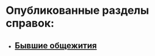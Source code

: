 


# Опубликованные разделы справок:
* ##  [Бывшие общежития](Алгоритмы%20работы/Бывшие%20общежития/Бывшие%20общежития.md)
